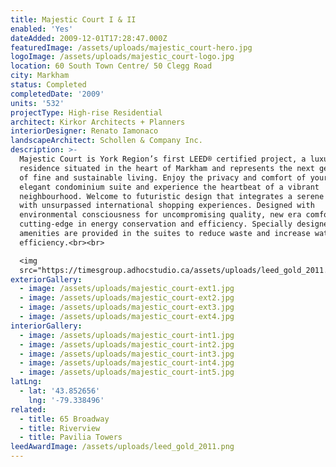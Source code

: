 ```yaml
---
title: Majestic Court I & II
enabled: 'Yes'
dateAdded: 2009-12-01T17:28:47.000Z
featuredImage: /assets/uploads/majestic_court-hero.jpg
logoImage: /assets/uploads/majestic_court-logo.jpg
location: 60 South Town Centre/ 50 Clegg Road
city: Markham
status: Completed
completedDate: '2009'
units: '532'
projectType: High-rise Residential
architect: Kirkor Architects + Planners
interiorDesigner: Renato Iamonaco
landscapeArchitect: Schollen & Company Inc.
description: >-
  Majestic Court is York Region’s first LEED® certified project, a luxury urban
  residence situated in the heart of Markham and represents the next generation
  of fine and sustainable living. Enjoy the privacy and comfort of your own
  elegant condominium suite and experience the heartbeat of a vibrant
  neighbourhood. Welcome to futuristic design that integrates a serene lifestyle
  with unsurpassed international shopping experiences. Designed with
  environmental consciousness for uncompromising quality, new era comfort and
  cutting-edge in energy conservation and efficiency. Specially designed
  amenities are provided in the suites to reduce waste and increase water
  efficiency.<br><br>

  <img
  src="https://timesgroup.adhocstudio.ca/assets/uploads/leed_gold_2011.png">
exteriorGallery:
  - image: /assets/uploads/majestic_court-ext1.jpg
  - image: /assets/uploads/majestic_court-ext2.jpg
  - image: /assets/uploads/majestic_court-ext3.jpg
  - image: /assets/uploads/majestic_court-ext4.jpg
interiorGallery:
  - image: /assets/uploads/majestic_court-int1.jpg
  - image: /assets/uploads/majestic_court-int2.jpg
  - image: /assets/uploads/majestic_court-int3.jpg
  - image: /assets/uploads/majestic_court-int4.jpg
  - image: /assets/uploads/majestic_court-int5.jpg
latLng:
  - lat: '43.852656'
    lng: '-79.338496'
related:
  - title: 65 Broadway
  - title: Riverview
  - title: Pavilia Towers
leedAwardImage: /assets/uploads/leed_gold_2011.png
---
```


